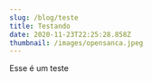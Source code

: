 ```yaml
---
slug: /blog/teste
title: Testando
date: 2020-11-23T22:25:28.858Z
thumbnail: /images/opensanca.jpeg
---
```

Esse é um teste
